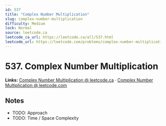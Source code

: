 ```yaml
--- 
id: 537
title: "Complex Number Multiplication"
slug: complex-number-multiplication
difficulty: Medium
lock: Normal
source: leetcode.ca
leetcode_ca_url: https://leetcode.ca/all/537.html
leetcode_url: https://leetcode.com/problems/complex-number-multiplication/
---
```


# 537. Complex Number Multiplication

**Links:** [Complex Number Multiplication @ leetcode.ca](https://leetcode.ca/all/537.html) · [Complex Number Multiplication @ leetcode.com](https://leetcode.com/problems/complex-number-multiplication/)

## Notes
- TODO: Approach
- TODO: Time / Space Complexity
